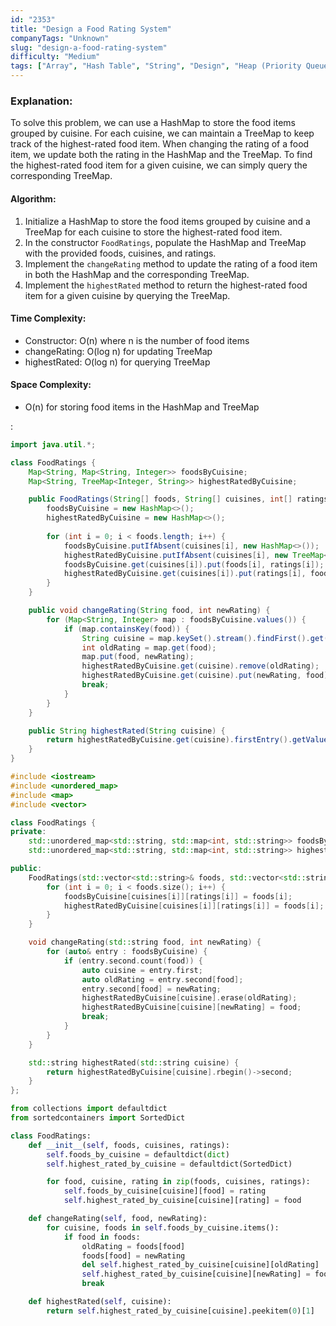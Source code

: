 ```yaml
---
id: "2353"
title: "Design a Food Rating System"
companyTags: "Unknown"
slug: "design-a-food-rating-system"
difficulty: "Medium"
tags: ["Array", "Hash Table", "String", "Design", "Heap (Priority Queue)", "Ordered Set"]
---
```


### Explanation:

To solve this problem, we can use a HashMap to store the food items grouped by cuisine. For each cuisine, we can maintain a TreeMap to keep track of the highest-rated food item. When changing the rating of a food item, we update both the rating in the HashMap and the TreeMap. To find the highest-rated food item for a given cuisine, we can simply query the corresponding TreeMap.

#### Algorithm:
1. Initialize a HashMap to store the food items grouped by cuisine and a TreeMap for each cuisine to store the highest-rated food item.
2. In the constructor `FoodRatings`, populate the HashMap and TreeMap with the provided foods, cuisines, and ratings.
3. Implement the `changeRating` method to update the rating of a food item in both the HashMap and the corresponding TreeMap.
4. Implement the `highestRated` method to return the highest-rated food item for a given cuisine by querying the TreeMap.

#### Time Complexity:
- Constructor: O(n) where n is the number of food items
- changeRating: O(log n) for updating TreeMap
- highestRated: O(log n) for querying TreeMap

#### Space Complexity:
- O(n) for storing food items in the HashMap and TreeMap

:

```java
import java.util.*;

class FoodRatings {
    Map<String, Map<String, Integer>> foodsByCuisine;
    Map<String, TreeMap<Integer, String>> highestRatedByCuisine;

    public FoodRatings(String[] foods, String[] cuisines, int[] ratings) {
        foodsByCuisine = new HashMap<>();
        highestRatedByCuisine = new HashMap<>();
        
        for (int i = 0; i < foods.length; i++) {
            foodsByCuisine.putIfAbsent(cuisines[i], new HashMap<>());
            highestRatedByCuisine.putIfAbsent(cuisines[i], new TreeMap<>(Collections.reverseOrder()));
            foodsByCuisine.get(cuisines[i]).put(foods[i], ratings[i]);
            highestRatedByCuisine.get(cuisines[i]).put(ratings[i], foods[i]);
        }
    }

    public void changeRating(String food, int newRating) {
        for (Map<String, Integer> map : foodsByCuisine.values()) {
            if (map.containsKey(food)) {
                String cuisine = map.keySet().stream().findFirst().get();
                int oldRating = map.get(food);
                map.put(food, newRating);
                highestRatedByCuisine.get(cuisine).remove(oldRating);
                highestRatedByCuisine.get(cuisine).put(newRating, food);
                break;
            }
        }
    }

    public String highestRated(String cuisine) {
        return highestRatedByCuisine.get(cuisine).firstEntry().getValue();
    }
}
```

```cpp
#include <iostream>
#include <unordered_map>
#include <map>
#include <vector>

class FoodRatings {
private:
    std::unordered_map<std::string, std::map<int, std::string>> foodsByCuisine;
    std::unordered_map<std::string, std::map<int, std::string>> highestRatedByCuisine;

public:
    FoodRatings(std::vector<std::string>& foods, std::vector<std::string>& cuisines, std::vector<int>& ratings) {
        for (int i = 0; i < foods.size(); i++) {
            foodsByCuisine[cuisines[i]][ratings[i]] = foods[i];
            highestRatedByCuisine[cuisines[i]][ratings[i]] = foods[i];
        }
    }

    void changeRating(std::string food, int newRating) {
        for (auto& entry : foodsByCuisine) {
            if (entry.second.count(food)) {
                auto cuisine = entry.first;
                auto oldRating = entry.second[food];
                entry.second[food] = newRating;
                highestRatedByCuisine[cuisine].erase(oldRating);
                highestRatedByCuisine[cuisine][newRating] = food;
                break;
            }
        }
    }

    std::string highestRated(std::string cuisine) {
        return highestRatedByCuisine[cuisine].rbegin()->second;
    }
};
```

```python
from collections import defaultdict
from sortedcontainers import SortedDict

class FoodRatings:
    def __init__(self, foods, cuisines, ratings):
        self.foods_by_cuisine = defaultdict(dict)
        self.highest_rated_by_cuisine = defaultdict(SortedDict)

        for food, cuisine, rating in zip(foods, cuisines, ratings):
            self.foods_by_cuisine[cuisine][food] = rating
            self.highest_rated_by_cuisine[cuisine][rating] = food

    def changeRating(self, food, newRating):
        for cuisine, foods in self.foods_by_cuisine.items():
            if food in foods:
                oldRating = foods[food]
                foods[food] = newRating
                del self.highest_rated_by_cuisine[cuisine][oldRating]
                self.highest_rated_by_cuisine[cuisine][newRating] = food
                break

    def highestRated(self, cuisine):
        return self.highest_rated_by_cuisine[cuisine].peekitem(0)[1]
```